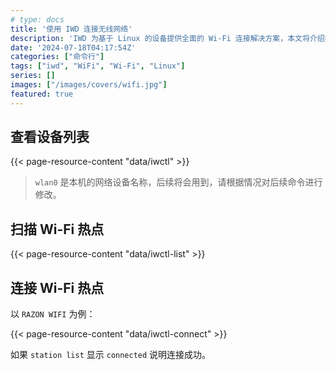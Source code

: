 ```yaml
---
# type: docs
title: '使用 IWD 连接无线网络'
description: 'IWD 为基于 Linux 的设备提供全面的 Wi-Fi 连接解决方案，本文将介绍如何通过 iwd 进行无线网络连接。'
date: '2024-07-18T04:17:54Z'
categories: ["命令行"]
tags: ["iwd", "WiFi", "Wi-Fi", "Linux"]
series: []
images: ["/images/covers/wifi.jpg"]
featured: true
---
```


## 查看设备列表

{{< page-resource-content "data/iwctl" >}}

> `wlan0` 是本机的网络设备名称，后续将会用到，请根据情况对后续命令进行修改。

## 扫描 Wi-Fi 热点

{{< page-resource-content "data/iwctl-list" >}}

## 连接 Wi-Fi 热点

以 `RAZON WIFI` 为例：

{{< page-resource-content "data/iwctl-connect" >}}

如果 `station list` 显示 `connected` 说明连接成功。
